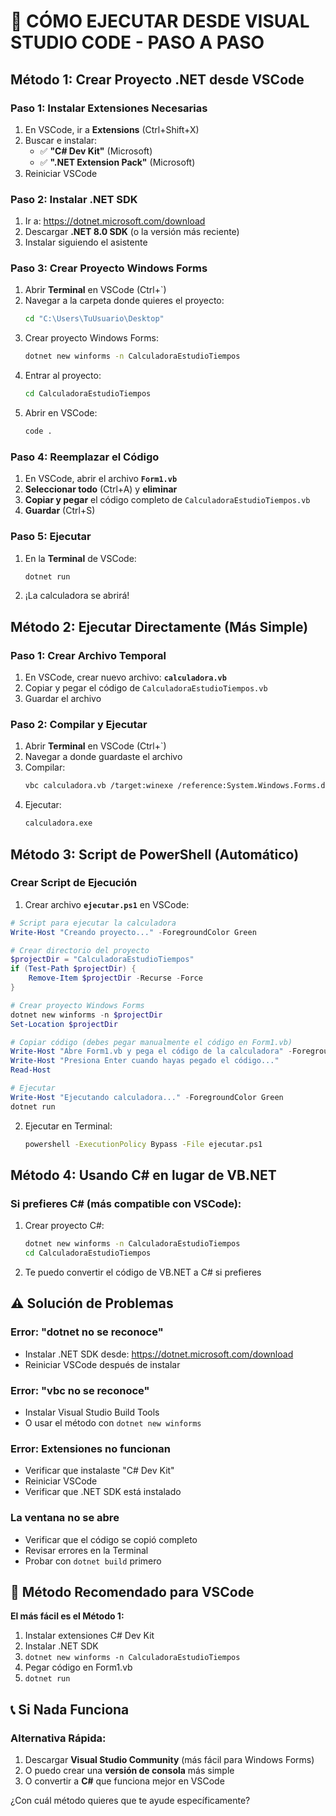 # 🚀 CÓMO EJECUTAR DESDE VISUAL STUDIO CODE - PASO A PASO

## Método 1: Crear Proyecto .NET desde VSCode

### Paso 1: Instalar Extensiones Necesarias
1. En VSCode, ir a **Extensions** (Ctrl+Shift+X)
2. Buscar e instalar:
   - ✅ **"C# Dev Kit"** (Microsoft)
   - ✅ **".NET Extension Pack"** (Microsoft)
3. Reiniciar VSCode

### Paso 2: Instalar .NET SDK
1. Ir a: https://dotnet.microsoft.com/download
2. Descargar **.NET 8.0 SDK** (o la versión más reciente)
3. Instalar siguiendo el asistente

### Paso 3: Crear Proyecto Windows Forms
1. Abrir **Terminal** en VSCode (Ctrl+`)
2. Navegar a la carpeta donde quieres el proyecto:
   ```bash
   cd "C:\Users\TuUsuario\Desktop"
   ```
3. Crear proyecto Windows Forms:
   ```bash
   dotnet new winforms -n CalculadoraEstudioTiempos
   ```
4. Entrar al proyecto:
   ```bash
   cd CalculadoraEstudioTiempos
   ```
5. Abrir en VSCode:
   ```bash
   code .
   ```

### Paso 4: Reemplazar el Código
1. En VSCode, abrir el archivo **`Form1.vb`**
2. **Seleccionar todo** (Ctrl+A) y **eliminar**
3. **Copiar y pegar** el código completo de `CalculadoraEstudioTiempos.vb`
4. **Guardar** (Ctrl+S)

### Paso 5: Ejecutar
1. En la **Terminal** de VSCode:
   ```bash
   dotnet run
   ```
2. ¡La calculadora se abrirá!

## Método 2: Ejecutar Directamente (Más Simple)

### Paso 1: Crear Archivo Temporal
1. En VSCode, crear nuevo archivo: **`calculadora.vb`**
2. Copiar y pegar el código de `CalculadoraEstudioTiempos.vb`
3. Guardar el archivo

### Paso 2: Compilar y Ejecutar
1. Abrir **Terminal** en VSCode (Ctrl+`)
2. Navegar a donde guardaste el archivo
3. Compilar:
   ```bash
   vbc calculadora.vb /target:winexe /reference:System.Windows.Forms.dll,System.Drawing.dll
   ```
4. Ejecutar:
   ```bash
   calculadora.exe
   ```

## Método 3: Script de PowerShell (Automático)

### Crear Script de Ejecución
1. Crear archivo **`ejecutar.ps1`** en VSCode:

```powershell
# Script para ejecutar la calculadora
Write-Host "Creando proyecto..." -ForegroundColor Green

# Crear directorio del proyecto
$projectDir = "CalculadoraEstudioTiempos"
if (Test-Path $projectDir) {
    Remove-Item $projectDir -Recurse -Force
}

# Crear proyecto Windows Forms
dotnet new winforms -n $projectDir
Set-Location $projectDir

# Copiar código (debes pegar manualmente el código en Form1.vb)
Write-Host "Abre Form1.vb y pega el código de la calculadora" -ForegroundColor Yellow
Write-Host "Presiona Enter cuando hayas pegado el código..."
Read-Host

# Ejecutar
Write-Host "Ejecutando calculadora..." -ForegroundColor Green
dotnet run
```

2. Ejecutar en Terminal:
   ```bash
   powershell -ExecutionPolicy Bypass -File ejecutar.ps1
   ```

## Método 4: Usando C# en lugar de VB.NET

### Si prefieres C# (más compatible con VSCode):
1. Crear proyecto C#:
   ```bash
   dotnet new winforms -n CalculadoraEstudioTiempos
   cd CalculadoraEstudioTiempos
   ```

2. Te puedo convertir el código de VB.NET a C# si prefieres

## ⚠️ Solución de Problemas

### Error: "dotnet no se reconoce"
- Instalar .NET SDK desde: https://dotnet.microsoft.com/download
- Reiniciar VSCode después de instalar

### Error: "vbc no se reconoce"
- Instalar Visual Studio Build Tools
- O usar el método con `dotnet new winforms`

### Error: Extensiones no funcionan
- Verificar que instalaste "C# Dev Kit"
- Reiniciar VSCode
- Verificar que .NET SDK está instalado

### La ventana no se abre
- Verificar que el código se copió completo
- Revisar errores en la Terminal
- Probar con `dotnet build` primero

## 🎯 Método Recomendado para VSCode

**El más fácil es el Método 1:**
1. Instalar extensiones C# Dev Kit
2. Instalar .NET SDK
3. `dotnet new winforms -n CalculadoraEstudioTiempos`
4. Pegar código en Form1.vb
5. `dotnet run`

## 📞 Si Nada Funciona

### Alternativa Rápida:
1. Descargar **Visual Studio Community** (más fácil para Windows Forms)
2. O puedo crear una **versión de consola** más simple
3. O convertir a **C#** que funciona mejor en VSCode

¿Con cuál método quieres que te ayude específicamente?
